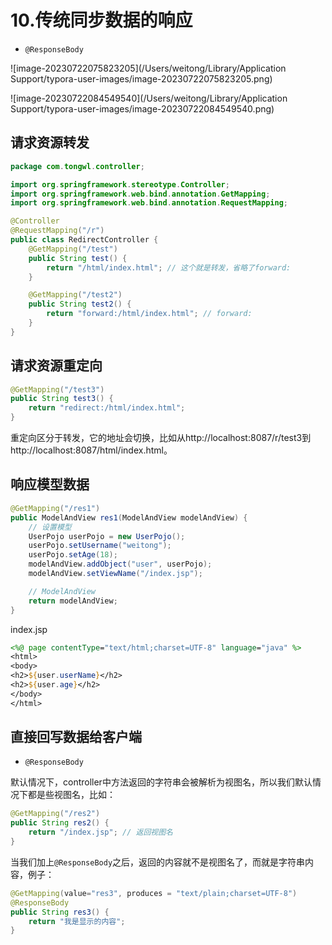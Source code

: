 # 10.传统同步数据的响应

* `@ResponseBody`





![image-20230722075823205](/Users/weitong/Library/Application Support/typora-user-images/image-20230722075823205.png)



![image-20230722084549540](/Users/weitong/Library/Application Support/typora-user-images/image-20230722084549540.png)



## 请求资源转发

```java
package com.tongwl.controller;

import org.springframework.stereotype.Controller;
import org.springframework.web.bind.annotation.GetMapping;
import org.springframework.web.bind.annotation.RequestMapping;

@Controller
@RequestMapping("/r")
public class RedirectController {
    @GetMapping("/test")
    public String test() {
        return "/html/index.html"; // 这个就是转发，省略了forward:
    }

    @GetMapping("/test2")
    public String test2() {
        return "forward:/html/index.html"; // forward:
    }
}
```



## 请求资源重定向

```java
@GetMapping("/test3")
public String test3() {
    return "redirect:/html/index.html";
}
```

重定向区分于转发，它的地址会切换，比如从http://localhost:8087/r/test3到http://localhost:8087/html/index.html。





## 响应模型数据

```java
@GetMapping("/res1")
public ModelAndView res1(ModelAndView modelAndView) {
    // 设置模型
    UserPojo userPojo = new UserPojo();
    userPojo.setUsername("weitong");
    userPojo.setAge(18);
    modelAndView.addObject("user", userPojo);
    modelAndView.setViewName("/index.jsp");

    // ModelAndView
    return modelAndView;
}
```

index.jsp

```jsp
<%@ page contentType="text/html;charset=UTF-8" language="java" %>
<html>
<body>
<h2>${user.userName}</h2>
<h2>${user.age}</h2>
</body>
</html>
```



## 直接回写数据给客户端

* `@ResponseBody`

默认情况下，controller中方法返回的字符串会被解析为视图名，所以我们默认情况下都是些视图名，比如：

```java
@GetMapping("/res2")
public String res2() {
    return "/index.jsp"; // 返回视图名
}
```

当我们加上`@ResponseBody`之后，返回的内容就不是视图名了，而就是字符串内容，例子：
```java
@GetMapping(value="res3", produces = "text/plain;charset=UTF-8")
@ResponseBody
public String res3() {
    return "我是显示的内容";
}
```

